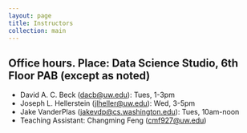 ```yaml
---
layout: page
title: Instructors
collection: main
---
```


## Office hours. Place: Data Science Studio, 6th Floor PAB (except as noted)

- David A. C. Beck (dacb@uw.edu): Tues, 1-3pm
- Joseph L. Hellerstein (jlheller@uw.edu): Wed, 3-5pm
- Jake VanderPlas (jakevdp@cs.washington.edu): Tues, 10am-noon
- Teaching Assistant: Changming Feng (cmf927@uw.edu)
